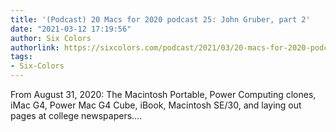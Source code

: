 ```yaml
---
title: '(Podcast) 20 Macs for 2020 podcast 25: John Gruber, part 2'
date: "2021-03-12 17:19:56"
author: Six Colors
authorlink: https://sixcolors.com/podcast/2021/03/20-macs-for-2020-podcast-25-john-gruber-part-2/
tags:
- Six-Colors
---
```

<p>From August 31, 2020: The Macintosh Portable, Power Computing clones, iMac G4, Power Mac G4 Cube, iBook, Macintosh SE/30, and laying out pages at college newspapers.&#8230;</p>